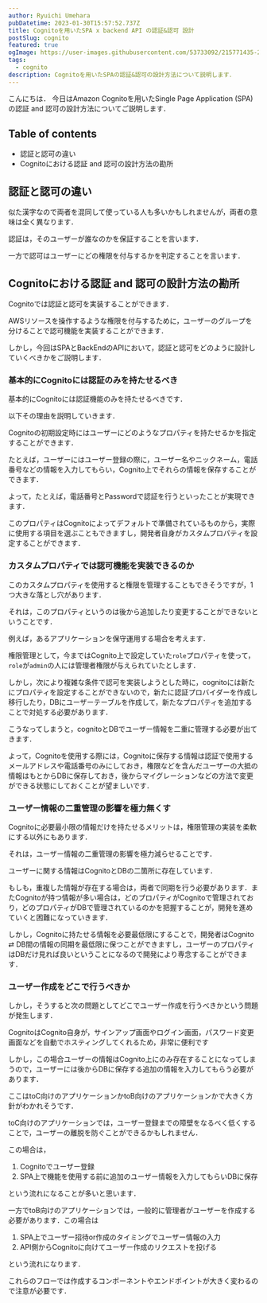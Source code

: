 ```yaml
---
author: Ryuichi Umehara
pubDatetime: 2023-01-30T15:57:52.737Z
title: Cognitoを用いたSPA x backend API の認証&認可 設計
postSlug: cognito
featured: true
ogImage: https://user-images.githubusercontent.com/53733092/215771435-25408246-2309-4f8b-a781-1f3d93bdf0ec.png
tags:
  - cognito
description: Cognitoを用いたSPAの認証&認可の設計方法について説明します．
---
```


こんにちは．
今日はAmazon Cognitoを用いたSingle Page Application (SPA) の認証 and 認可の設計方法についてご説明します．


## Table of contents

- 認証と認可の違い
- Cognitoにおける認証 and 認可の設計方法の勘所

## 認証と認可の違い

似た漢字なので両者を混同して使っている人も多いかもしれませんが，両者の意味は全く異なります．

認証は，そのユーザーが誰なのかを保証することを言います．

一方で認可はユーザーにどの権限を付与するかを判定することを言います．

## Cognitoにおける認証 and 認可の設計方法の勘所

Cognitoでは認証と認可を実装することができます．

AWSリソースを操作するような権限を付与するために，ユーザーのグループを分けることで認可機能を実装することができます．

しかし，今回はSPAとBackEndのAPIにおいて，認証と認可をどのように設計していくべきかをご説明します．

### 基本的にCognitoには認証のみを持たせるべき

基本的にCognitoには認証機能のみを持たせるべきです．

以下その理由を説明していきます．

Cognitoの初期設定時にはユーザーにどのようなプロパティを持たせるかを指定することができます．

たとえば，ユーザーにはユーザー登録の際に，ユーザー名やニックネーム，電話番号などの情報を入力してもらい，Cognito上でそれらの情報を保存することができます．

よって，たとえば，電話番号とPasswordで認証を行うといったことが実現できます．

このプロパティはCognitoによってデフォルトで準備されているものから，実際に使用する項目を選ぶこともできますし，開発者自身がカスタムプロパティを設定することができます．

### カスタムプロパティでは認可機能を実装できるのか

このカスタムプロパティを使用すると権限を管理することもできそうですが，1つ大きな落とし穴があります．

それは，このプロパティというのは後から追加したり変更することができないということです．

例えば，あるアプリケーションを保守運用する場合を考えます．

権限管理として，今まではCognito上で設定していた`role`プロパティを使って，`role`が`admin`の人には管理者権限が与えられていたとします．

しかし，次により複雑な条件で認可を実装しようとした時に，cognitoには新たにプロパティを設定することができないので，新たに認証プロバイダーを作成し移行したり，DBにユーザーテーブルを作成して，新たなプロパティを追加することで対処する必要があります．

こうなってしまうと，cognitoとDBでユーザー情報を二重に管理する必要が出てきます．

よって，Cognitoを使用する際には，Cognitoに保存する情報は認証で使用するメールアドレスや電話番号のみにしておき，権限などを含んだユーザーの大抵の情報はもとからDBに保存しておき，後からマイグレーションなどの方法で変更ができる状態にしておくことが望ましいです．

### ユーザー情報の二重管理の影響を極力無くす

Cognitoに必要最小限の情報だけを持たせるメリットは，権限管理の実装を柔軟にする以外にもあります．

それは，ユーザー情報の二重管理の影響を極力減らせることです．

ユーザーに関する情報はCognitoとDBの二箇所に存在しています．

もしも，重複した情報が存在する場合は，両者で同期を行う必要があります．またCognitoが持つ情報が多い場合は，どのプロパティがCognitoで管理されており，どのプロパティがDBで管理されているのかを把握することが，開発を進めていくと困難になっていきます．

しかし，Cognitoに持たせる情報を必要最低限にすることで，開発者はCognito ⇄ DB間の情報の同期を最低限に保つことができますし，ユーザーのプロパティはDBだけ見れば良いということになるので開発により専念することができます．

### ユーザー作成をどこで行うべきか

しかし，そうすると次の問題としてどこでユーザー作成を行うべきかという問題が発生します．

CognitoはCognito自身が，サインアップ画面やログイン画面，パスワード変更画面などを自動でホスティングしてくれるため，非常に便利です

しかし，この場合ユーザーの情報はCognito上にのみ存在することになってしまうので，ユーザーには後からDBに保存する追加の情報を入力してもらう必要があります．

ここはtoC向けのアプリケーションかtoB向けのアプリケーションかで大きく方針がわかれそうです．

toC向けのアプリケーションでは，ユーザー登録までの障壁をなるべく低くすることで，ユーザーの離脱を防ぐことができるかもしれません．

この場合は，

1. Cognitoでユーザー登録
2. SPA上で機能を使用する前に追加のユーザー情報を入力してもらいDBに保存

という流れになることが多いと思います．

一方でtoB向けのアプリケーションでは，一般的に管理者がユーザーを作成する必要があります．この場合は

1. SPA上でユーザー招待or作成のタイミングでユーザー情報の入力
2. API側からCognitoに向けてユーザー作成のリクエストを投げる

という流れになります．

これらのフローでは作成するコンポーネントやエンドポイントが大きく変わるので注意が必要です．

